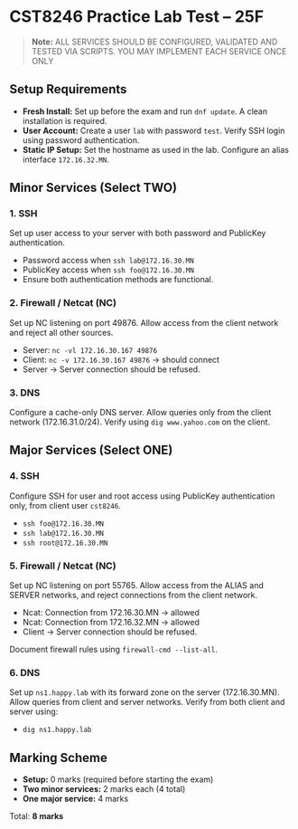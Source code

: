 # CST8246 Practice Lab Test – 25F

> **Note:** ALL SERVICES SHOULD BE CONFIGURED, VALIDATED AND TESTED VIA SCRIPTS. YOU MAY IMPLEMENT EACH SERVICE ONCE ONLY

## Setup Requirements

- **Fresh Install:** Set up before the exam and run `dnf update`. A clean installation is required.
- **User Account:** Create a user `lab` with password `test`. Verify SSH login using password authentication.
- **Static IP Setup:** Set the hostname as used in the lab. Configure an alias interface `172.16.32.MN`.

## Minor Services (Select TWO)

### 1. SSH

Set up user access to your server with both password and PublicKey authentication.

- Password access when `ssh lab@172.16.30.MN`
- PublicKey access when `ssh foo@172.16.30.MN`
- Ensure both authentication methods are functional.

### 2. Firewall / Netcat (NC)

Set up NC listening on port 49876. Allow access from the client network and reject all other sources.

- Server: `nc -vl 172.16.30.167 49876`
- Client: `nc -v 172.16.30.167 49876` → should connect
- Server → Server connection should be refused.

### 3. DNS

Configure a cache-only DNS server. Allow queries only from the client network (172.16.31.0/24).
Verify using `dig www.yahoo.com` on the client.

## Major Services (Select ONE)

### 4. SSH

Configure SSH for user and root access using PublicKey authentication only, from client user `cst8246`.

- `ssh foo@172.16.30.MN`
- `ssh lab@172.16.30.MN`
- `ssh root@172.16.30.MN`

### 5. Firewall / Netcat (NC)

Set up NC listening on port 55765. Allow access from the ALIAS and SERVER networks, and reject connections from the client network.

- Ncat: Connection from 172.16.30.MN → allowed
- Ncat: Connection from 172.16.32.MN → allowed
- Client → Server connection should be refused.

Document firewall rules using `firewall-cmd --list-all`.

### 6. DNS

Set up `ns1.happy.lab` with its forward zone on the server (172.16.30.MN). Allow queries from client and server networks.
Verify from both client and server using:

- `dig ns1.happy.lab`

## Marking Scheme

- **Setup:** 0 marks (required before starting the exam)
- **Two minor services:** 2 marks each (4 total)
- **One major service:** 4 marks

Total: **8 marks**
